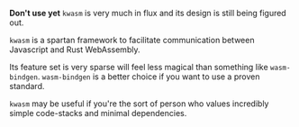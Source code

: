 **Don't use yet**
`kwasm` is very much in flux and its design is still being figured out.

`kwasm` is a spartan framework to facilitate communication between Javascript and Rust WebAssembly.

Its feature set is very sparse will feel less magical than something like `wasm-bindgen`. `wasm-bindgen` is a better choice if you want to use a proven standard.

`kwasm` may be useful if you're the sort of person who values incredibly simple code-stacks and minimal dependencies.

